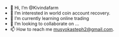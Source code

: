 - 👋 Hi, I’m @Kivindafarm
- 👀 I’m interested in world coin account recovery.
- 🌱 I’m currently learning online trading 
- 💞️ I’m looking to collaborate on ...
- 📫 How to reach me musyokasteph2@gmail.com.

<!---
Kivindafarm/Kivindafarm is a ✨ special ✨ repository because its `README.md` (this file) appears on your GitHub profile.
You can click the Preview link to take a look at your changes.
--->

